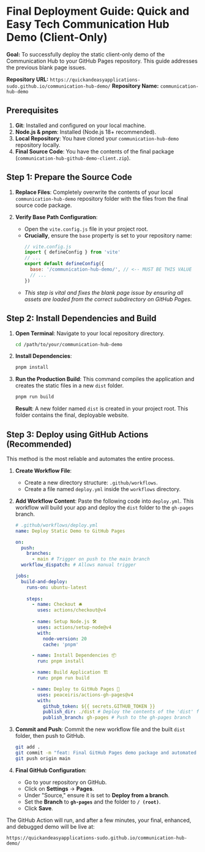 # Final Deployment Guide: Quick and Easy Tech Communication Hub Demo (Client-Only)

**Goal:** To successfully deploy the static client-only demo of the Communication Hub to your GitHub Pages repository. This guide addresses the previous blank page issues.

**Repository URL:** `https://quickandeasyapplications-sudo.github.io/communication-hub-demo/`
**Repository Name:** `communication-hub-demo`

## Prerequisites

1.  **Git**: Installed and configured on your local machine.
2.  **Node.js & pnpm**: Installed (Node.js 18+ recommended).
3.  **Local Repository**: You have cloned your `communication-hub-demo` repository locally.
4.  **Final Source Code**: You have the contents of the final package (`communication-hub-github-demo-client.zip`).

## Step 1: Prepare the Source Code

1.  **Replace Files**: Completely overwrite the contents of your local `communication-hub-demo` repository folder with the files from the final source code package.

2.  **Verify Base Path Configuration**:
    *   Open the `vite.config.js` file in your project root.
    *   **Crucially**, ensure the `base` property is set to your repository name:
        ```javascript
        // vite.config.js
        import { defineConfig } from 'vite'
        // ...
        export default defineConfig({
          base: '/communication-hub-demo/', // <-- MUST BE THIS VALUE
          // ...
        })
        ```
    *   *This step is vital and fixes the blank page issue by ensuring all assets are loaded from the correct subdirectory on GitHub Pages.*

## Step 2: Install Dependencies and Build

1.  **Open Terminal**: Navigate to your local repository directory.
    ```bash
    cd /path/to/your/communication-hub-demo
    ```
2.  **Install Dependencies**:
    ```bash
    pnpm install
    ```
3.  **Run the Production Build**: This command compiles the application and creates the static files in a new `dist` folder.
    ```bash
    pnpm run build
    ```
    **Result**: A new folder named `dist` is created in your project root. This folder contains the final, deployable website.

## Step 3: Deploy using GitHub Actions (Recommended)

This method is the most reliable and automates the entire process.

1.  **Create Workflow File**:
    *   Create a new directory structure: `.github/workflows`.
    *   Create a file named `deploy.yml` inside the `workflows` directory.

2.  **Add Workflow Content**: Paste the following code into `deploy.yml`. This workflow will build your app and deploy the `dist` folder to the `gh-pages` branch.

    ```yaml
    # .github/workflows/deploy.yml
    name: Deploy Static Demo to GitHub Pages

    on:
      push:
        branches:
          - main # Trigger on push to the main branch
      workflow_dispatch: # Allows manual trigger

    jobs:
      build-and-deploy:
        runs-on: ubuntu-latest
        
        steps:
          - name: Checkout 🛎️
            uses: actions/checkout@v4
          
          - name: Setup Node.js 🛠️
            uses: actions/setup-node@v4
            with:
              node-version: 20
              cache: 'pnpm'

          - name: Install Dependencies 📦
            run: pnpm install

          - name: Build Application 🏗️
            run: pnpm run build

          - name: Deploy to GitHub Pages 🚀
            uses: peaceiris/actions-gh-pages@v4
            with:
              github_token: ${{ secrets.GITHUB_TOKEN }}
              publish_dir: ./dist # Deploy the contents of the 'dist' folder
              publish_branch: gh-pages # Push to the gh-pages branch
    ```

3.  **Commit and Push**: Commit the new workflow file and the built `dist` folder, then push to GitHub.

    ```bash
    git add .
    git commit -m "feat: Final GitHub Pages demo package and automated deployment"
    git push origin main
    ```

4.  **Final GitHub Configuration**:
    *   Go to your repository on GitHub.
    *   Click on **Settings** -> **Pages**.
    *   Under "Source," ensure it is set to **Deploy from a branch**.
    *   Set the **Branch** to **`gh-pages`** and the folder to **`/ (root)`**.
    *   Click **Save**.

The GitHub Action will run, and after a few minutes, your final, enhanced, and debugged demo will be live at:

`https://quickandeasyapplications-sudo.github.io/communication-hub-demo/`

